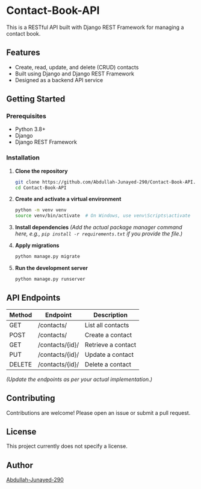 # Contact-Book-API

This is a RESTful API built with Django REST Framework for managing a contact book.

## Features

- Create, read, update, and delete (CRUD) contacts
- Built using Django and Django REST Framework
- Designed as a backend API service

## Getting Started

### Prerequisites

- Python 3.8+
- Django
- Django REST Framework

### Installation

1. **Clone the repository**
   ```bash
   git clone https://github.com/Abdullah-Junayed-290/Contact-Book-API.git
   cd Contact-Book-API
   ```

2. **Create and activate a virtual environment**
   ```bash
   python -m venv venv
   source venv/bin/activate  # On Windows, use venv\Scripts\activate
   ```

3. **Install dependencies**
   *(Add the actual package manager command here, e.g., `pip install -r requirements.txt` if you provide the file.)*

4. **Apply migrations**
   ```bash
   python manage.py migrate
   ```

5. **Run the development server**
   ```bash
   python manage.py runserver
   ```

## API Endpoints

| Method | Endpoint         | Description          |
|--------|------------------|---------------------|
| GET    | /contacts/       | List all contacts   |
| POST   | /contacts/       | Create a contact    |
| GET    | /contacts/{id}/  | Retrieve a contact  |
| PUT    | /contacts/{id}/  | Update a contact    |
| DELETE | /contacts/{id}/  | Delete a contact    |

*(Update the endpoints as per your actual implementation.)*

## Contributing

Contributions are welcome! Please open an issue or submit a pull request.

## License

This project currently does not specify a license.

## Author

[Abdullah-Junayed-290](https://github.com/Abdullah-Junayed-290)
